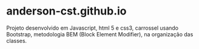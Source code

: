 # anderson-cst.github.io

Projeto desenvolvido em Javascript, html 5 e css3, carrossel usando Bootstrap, metodologia BEM (Block Element Modifier), na organização das classes.